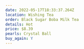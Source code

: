```yaml
---
date: 2022-05-17T18:33:37.264Z
location: Wishing Tea
order: Black Sugar Boba Milk Tea
details: Hot
price: $8.39
pearls: Crystal Ball
buy_again: Y
---
```

